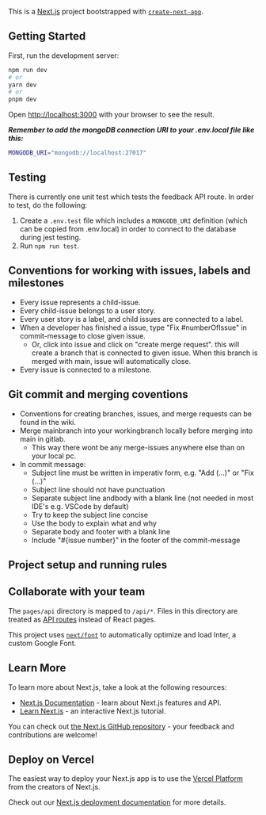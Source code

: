 This is a [Next.js](https://nextjs.org/) project bootstrapped with [`create-next-app`](https://github.com/vercel/next.js/tree/canary/packages/create-next-app).

## Getting Started

First, run the development server:

```bash
npm run dev
# or
yarn dev
# or
pnpm dev
```

Open [http://localhost:3000](http://localhost:3000) with your browser to see the result.

***Remember to add the mongoDB connection URI to your .env.local file like this:***
```bash
MONGODB_URI="mongodb://localhost:27017"
```

## Testing
There is currently one unit test which tests the feedback API route. In order to test, do the following:
1. Create a `.env.test` file which includes a `MONGODB_URI` definition (which can be copied from .env.local) in order to connect to the database during jest testing.
2. Run `npm run test`.

## Conventions for working with issues, labels and milestones

-   Every issue represents a child-issue.
-   Every child-issue belongs to a user story.
-   Every user story is a label, and child issues are connected to a label.
-   When a developer has finished a issue, type "Fix #numberOfIssue" in commit-message to close given issue.
    -   Or, click into issue and click on "create merge request". this will create a branch that is connected to given issue.
        When this branch is merged with main, issue will automatically close.
-   Every issue is connected to a milestone.

## Git commit and merging coventions

-   Conventions for creating branches, issues, and merge requests can be found in the wiki.
-   Merge mainbranch into your workingbranch locally before merging into main in gitlab.
    -   This way there wont be any merge-issues anywhere else than on your local pc.
-   In commit message:
    -   Subject line must be written in imperativ form, e.g. "Add (...)" or "Fix (...)"
    -   Subject line should not have punctuation
    -   Separate subject line andbody with a blank line (not needed in most IDE's e.g. VSCode by default)
    -   Try to keep the subject line concise
    -   Use the body to explain what and why
    -   Separate body and footer with a blank line
    -   Include "#{issue number}" in the footer of the commit-message

## Project setup and running rules

## Collaborate with your team

The `pages/api` directory is mapped to `/api/*`. Files in this directory are treated as [API routes](https://nextjs.org/docs/api-routes/introduction) instead of React pages.

This project uses [`next/font`](https://nextjs.org/docs/basic-features/font-optimization) to automatically optimize and load Inter, a custom Google Font.

## Learn More

To learn more about Next.js, take a look at the following resources:

-   [Next.js Documentation](https://nextjs.org/docs) - learn about Next.js features and API.
-   [Learn Next.js](https://nextjs.org/learn) - an interactive Next.js tutorial.

You can check out [the Next.js GitHub repository](https://github.com/vercel/next.js/) - your feedback and contributions are welcome!

## Deploy on Vercel

The easiest way to deploy your Next.js app is to use the [Vercel Platform](https://vercel.com/new?utm_medium=default-template&filter=next.js&utm_source=create-next-app&utm_campaign=create-next-app-readme) from the creators of Next.js.

Check out our [Next.js deployment documentation](https://nextjs.org/docs/deployment) for more details.
